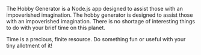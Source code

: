 The Hobby Generator is a Node.js app designed to assist those with an impoverished imagination.
The hobby generator is designed to assist those with an impoverished imagination.
There is no shortage of interesting things to do with your brief time on this planet.

Time is a precious, finite resource. Do something fun or useful with your tiny allotment of it!
